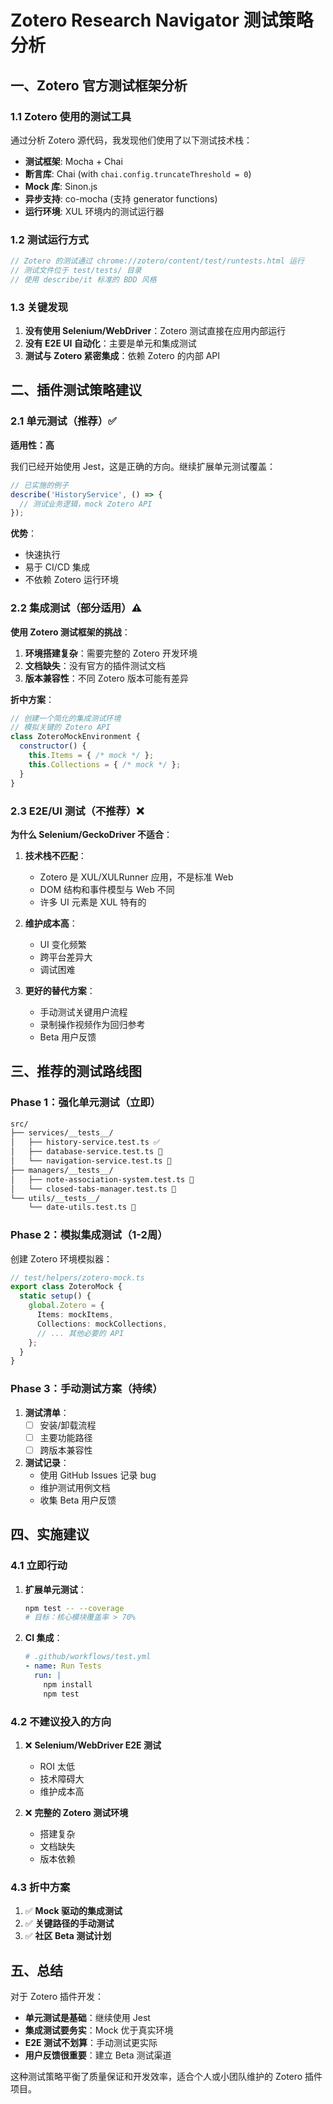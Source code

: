 # Zotero Research Navigator 测试策略分析

## 一、Zotero 官方测试框架分析

### 1.1 Zotero 使用的测试工具

通过分析 Zotero 源代码，我发现他们使用了以下测试技术栈：

- **测试框架**: Mocha + Chai
- **断言库**: Chai (with `chai.config.truncateThreshold = 0`)
- **Mock 库**: Sinon.js
- **异步支持**: co-mocha (支持 generator functions)
- **运行环境**: XUL 环境内的测试运行器

### 1.2 测试运行方式

```javascript
// Zotero 的测试通过 chrome://zotero/content/test/runtests.html 运行
// 测试文件位于 test/tests/ 目录
// 使用 describe/it 标准的 BDD 风格
```

### 1.3 关键发现

1. **没有使用 Selenium/WebDriver**：Zotero 测试直接在应用内部运行
2. **没有 E2E UI 自动化**：主要是单元和集成测试
3. **测试与 Zotero 紧密集成**：依赖 Zotero 的内部 API

## 二、插件测试策略建议

### 2.1 单元测试（推荐）✅

**适用性：高**

我们已经开始使用 Jest，这是正确的方向。继续扩展单元测试覆盖：

```typescript
// 已实施的例子
describe('HistoryService', () => {
  // 测试业务逻辑，mock Zotero API
});
```

**优势**：
- 快速执行
- 易于 CI/CD 集成
- 不依赖 Zotero 运行环境

### 2.2 集成测试（部分适用）⚠️

**使用 Zotero 测试框架的挑战**：

1. **环境搭建复杂**：需要完整的 Zotero 开发环境
2. **文档缺失**：没有官方的插件测试文档
3. **版本兼容性**：不同 Zotero 版本可能有差异

**折中方案**：
```javascript
// 创建一个简化的集成测试环境
// 模拟关键的 Zotero API
class ZoteroMockEnvironment {
  constructor() {
    this.Items = { /* mock */ };
    this.Collections = { /* mock */ };
  }
}
```

### 2.3 E2E/UI 测试（不推荐）❌

**为什么 Selenium/GeckoDriver 不适合**：

1. **技术栈不匹配**：
   - Zotero 是 XUL/XULRunner 应用，不是标准 Web
   - DOM 结构和事件模型与 Web 不同
   - 许多 UI 元素是 XUL 特有的

2. **维护成本高**：
   - UI 变化频繁
   - 跨平台差异大
   - 调试困难

3. **更好的替代方案**：
   - 手动测试关键用户流程
   - 录制操作视频作为回归参考
   - Beta 用户反馈

## 三、推荐的测试路线图

### Phase 1：强化单元测试（立即）

```bash
src/
├── services/__tests__/
│   ├── history-service.test.ts ✅
│   ├── database-service.test.ts 📝
│   └── navigation-service.test.ts 📝
├── managers/__tests__/
│   ├── note-association-system.test.ts 📝
│   └── closed-tabs-manager.test.ts 📝
└── utils/__tests__/
    └── date-utils.test.ts 📝
```

### Phase 2：模拟集成测试（1-2周）

创建 Zotero 环境模拟器：

```typescript
// test/helpers/zotero-mock.ts
export class ZoteroMock {
  static setup() {
    global.Zotero = {
      Items: mockItems,
      Collections: mockCollections,
      // ... 其他必要的 API
    };
  }
}
```

### Phase 3：手动测试方案（持续）

1. **测试清单**：
   - [ ] 安装/卸载流程
   - [ ] 主要功能路径
   - [ ] 跨版本兼容性

2. **测试记录**：
   - 使用 GitHub Issues 记录 bug
   - 维护测试用例文档
   - 收集 Beta 用户反馈

## 四、实施建议

### 4.1 立即行动

1. **扩展单元测试**：
   ```bash
   npm test -- --coverage
   # 目标：核心模块覆盖率 > 70%
   ```

2. **CI 集成**：
   ```yaml
   # .github/workflows/test.yml
   - name: Run Tests
     run: |
       npm install
       npm test
   ```

### 4.2 不建议投入的方向

1. ❌ **Selenium/WebDriver E2E 测试**
   - ROI 太低
   - 技术障碍大
   - 维护成本高

2. ❌ **完整的 Zotero 测试环境**
   - 搭建复杂
   - 文档缺失
   - 版本依赖

### 4.3 折中方案

1. ✅ **Mock 驱动的集成测试**
2. ✅ **关键路径的手动测试**
3. ✅ **社区 Beta 测试计划**

## 五、总结

对于 Zotero 插件开发：

- **单元测试是基础**：继续使用 Jest
- **集成测试要务实**：Mock 优于真实环境
- **E2E 测试不划算**：手动测试更实际
- **用户反馈很重要**：建立 Beta 测试渠道

这种测试策略平衡了质量保证和开发效率，适合个人或小团队维护的 Zotero 插件项目。